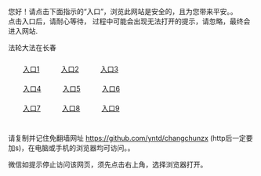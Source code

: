 您好！请点击下面指示的“入口”，浏览此网站是安全的，且为您带来平安。。 <br/>
点击入口后，请耐心等待， 过程中可能会出现无法打开的提示，请忽略，最终会进入网站. </br>

法轮大法在长春<br/>
<div style="padding:10px"><a style="margin:20px" target="_blank" href="https://d3p7ec4fz1dxxw.cloudfront.net/2Qpsp?ambvnn" id="ccLink1" rel="nofollow">入口1</a> <a target="_blank" style="margin:20px" href="https://d1tlc6vrwpnx2w.cloudfront.net/2Qpsp?xqgcl" id="ccLink2" rel="nofollow">入口2</a> <a style="margin:20px" target="_blank" href="https://d22kye91e9c8va.cloudfront.net/2Qpsp?vlnwar" id="ccLink3" rel="nofollow">入口3</a></div>

<div style="padding:10px" ><a style="margin:20px" target="_blank" href="https://d3p7ec4fz1dxxw.cloudfront.net/2Qpsp?ambvnn" id="ccLink4" rel="nofollow">入口4</a> <a style="margin:20px" href="https://d1tlc6vrwpnx2w.cloudfront.net/2Qpsp?xqgcl" target="_blank" id="ccLink5" rel="nofollow">入口5</a> <a style="margin:20px" href="https://d22kye91e9c8va.cloudfront.net/2Qpsp?vlnwar" target="_blank" id="ccLink6" rel="nofollow">入口6</a></div>

<div style="padding:10px"><a style="margin:20px" target="_blank" href="https://d3p7ec4fz1dxxw.cloudfront.net/2Qpsp?ambvnn" id="ccLink7" rel="nofollow">入口7</a> <a style="margin:20px" href="https://d1tlc6vrwpnx2w.cloudfront.net/2Qpsp?xqgcl" target="_blank" id="ccLink8" rel="nofollow">入口8</a> <a style="margin:20px" target="_blank" href="https://d22kye91e9c8va.cloudfront.net/2Qpsp?vlnwar" id="ccLink9" rel="nofollow">入口9</a></div>

<br/>



请复制并记住免翻墙网址 https://github.com/yntd/changchunzx (http后一定要加s)，在电脑或手机的浏览器均可访问。。<br/>

微信如提示停止访问该网页，须先点击右上角，选择浏览器打开。
